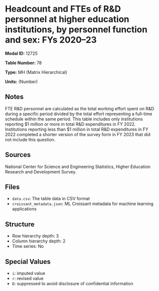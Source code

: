 # Headcount and FTEs of R&D personnel at higher education institutions, by personnel function and sex: FYs 2020&#8211;23

**Modal ID:** 12725

**Table Number:** 78

**Type:** MH (Matrix Hierarchical)

**Units:** (Number)

## Notes

FTE R&D personnel are calculated as the total working effort spent on R&D during a specific period divided by the total effort representing a full-time schedule within the same period. This table includes only institutions reporting $1 million or more in total R&D expenditures in FY 2022. Institutions reporting less than $1 million in total R&D expenditures in FY 2022 completed a shorter version of the survey form in FY 2023 that did not include this question.

## Sources

National Center for Science and Engineering Statistics, Higher Education Research and Development Survey.

## Files

- `data.csv`: The table data in CSV format
- `croissant_metadata.json`: ML Croissant metadata for machine learning applications

## Structure

- Row hierarchy depth: 3
- Column hierarchy depth: 2
- Time series: No

## Special Values

- `i`: imputed value
- `r`: revised value
- `D`: suppressed to avoid disclosure of confidential information
